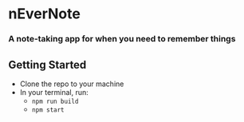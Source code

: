 # nEverNote
### A note-taking app for when you need to remember things

## Getting Started
- Clone the repo to your machine
- In your terminal, run:
  - `npm run build`
  - `npm start`
